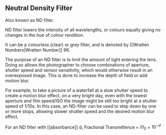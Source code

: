 ## Neutral Density Filter
Also known as ND filter.

ND filter lowers the intensity of all wavelengths, or colours equally giving no changes in the hue of colour rendition.

It can be a colourless (clear) or grey filter, and is denoted by [[Wratten Numbers|Wratten Number]] 96.

The purpose of an ND filter is to limit the amount of light entering the lens. Doing so allows the photographer to choose combinations of aperture, shutter speed and sensor sensitivity, which would otherwise result in an overexposed image. This is done to increase the depth of field or add motion blur.

For example, to take a picture of a waterfall at a slow shutter speed to create a motion blur effect, on a very bright day, even with the lowest aperture and film speed/ISO the image might be still too bright at a shutter speed of 1/10s. In this case, an ND-filter can be used to step down by one or more stops, allowing slower shutter speed and the desired motion blur effect.

For an ND filter with [[absorbance]] d,
Fractional Transmittence = $I/I_0$ = $10^{-d}$  